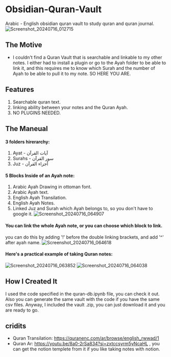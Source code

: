 # Obsidian-Quran-Vault
Arabic - English obsidian quran vault to study quran and quran journal.
![Screenshot_20240716_012715](https://github.com/user-attachments/assets/3a6e35b2-1d07-4f14-84e6-f466f4a1eb59)

## The Motive
+ I couldn't find a Quran Vault that is searchable and linkable to my other notes. I either had to install a plugin or go to the Ayah folder to be able to link it, and this requires me to know which Surah and the number of Ayah to be able to pull it to my note. SO HERE YOU ARE.

## Features
1. Searchable quran text.
2. linking ability between your notes and the Quran Ayah.
3. NO PLUGINS NEEDED.

## The Maneual
#### 3 folders hirerarchy:
1. Ayat - آيات القرآن
2. Surahs - سور القرآن
3. Juz - أجزاء القرآن

#### 5 Blocks Inside of an Ayah note:
1. Arabic Ayah Drawing in ottoman font.
2. Arabic Ayah text.
3. English Ayah Transilation.
4. English Ayah Notes.
5. Linked Juz and Surah which Ayah belongs to, so you don't have to google it.
![Screenshot_20240716_064907](https://github.com/user-attachments/assets/12778017-1af8-43a3-b933-e3b267ac8534)

#### You can link the whole Ayah note, or you can choose which block to link.
you can do this by adding '!' before the double linking brackets, and add '^' after ayah name.
![Screenshot_20240716_064618](https://github.com/user-attachments/assets/5d91bdd1-8ad3-4492-aff2-22f74ed3006f)

#### Here's a practical example of taking Quran notes:
![Screenshot_20240716_063852](https://github.com/user-attachments/assets/d2bff386-15f3-423d-92ab-a96e0ea31383)
![Screenshot_20240716_064038](https://github.com/user-attachments/assets/74f2f4c0-2f95-455f-b47a-2cf3323c7df5)

## How I Created It
I used the code specified in the quran-db.ipynb file, you can check it out. Also you can generate the same vault with the code if you have the same csv files. Anyway, I included the vault .zip, you can just download it and you are ready to go.

## cridits
+ Quran Transilation: https://quranenc.com/ar/browse/english_rwwad/1
+ Quran Ar: https://youtu.be/8a0-2rSa834?si=zxtccsyrm5yNcaHL , you can get the notion templete from it if you like taking notes with notion.
